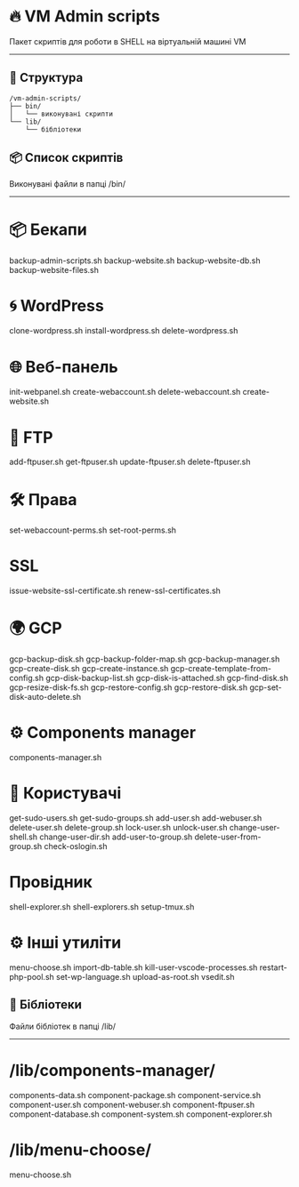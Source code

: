 # 🔥 VM Admin scripts

Пакет скриптів для роботи в SHELL на віртуальній машині VM

---

## 📁 Структура

```
/vm-admin-scripts/
├── bin/
│   └── виконувані скрипти
└── lib/
    └── бібліотеки
```

## 📦 Список скриптів

Виконувані файли в папці /bin/

---

  # 📦 Бекапи
  backup-admin-scripts.sh
  backup-website.sh
  backup-website-db.sh
  backup-website-files.sh

  # 🌀 WordPress
  clone-wordpress.sh
  install-wordpress.sh
  delete-wordpress.sh
  
  # 🌐 Веб-панель
  init-webpanel.sh
  create-webaccount.sh
  delete-webaccount.sh
  create-website.sh

  # 📂 FTP
  add-ftpuser.sh
  get-ftpuser.sh
  update-ftpuser.sh
  delete-ftpuser.sh

  # 🛠️ Права
  set-webaccount-perms.sh
  set-root-perms.sh
  
  # SSL
  issue-website-ssl-certificate.sh
  renew-ssl-certificates.sh

  # 🌍 GCP
  gcp-backup-disk.sh
  gcp-backup-folder-map.sh
  gcp-backup-manager.sh
  gcp-create-disk.sh
  gcp-create-instance.sh
  gcp-create-template-from-config.sh
  gcp-disk-backup-list.sh
  gcp-disk-is-attached.sh
  gcp-find-disk.sh
  gcp-resize-disk-fs.sh
  gcp-restore-config.sh
  gcp-restore-disk.sh
  gcp-set-disk-auto-delete.sh

  # ⚙️ Components manager
  components-manager.sh
  
  # 👥️ Користувачі
  get-sudo-users.sh
  get-sudo-groups.sh
  add-user.sh
  add-webuser.sh
  delete-user.sh
  delete-group.sh
  lock-user.sh
  unlock-user.sh
  change-user-shell.sh
  change-user-dir.sh
  add-user-to-group.sh
  delete-user-from-group.sh
  check-oslogin.sh
  
  # Провідник
  shell-explorer.sh
  shell-explorers.sh
  setup-tmux.sh
  
  # ⚙️ Інші утиліти
  menu-choose.sh
  import-db-table.sh
  kill-user-vscode-processes.sh
  restart-php-pool.sh
  set-wp-language.sh
  upload-as-root.sh
  vsedit.sh
  
## 🧮 Бібліотеки

Файли бібліотек в папці /lib/

---

# /lib/components-manager/
  components-data.sh
  component-package.sh
  component-service.sh
  component-user.sh
  component-webuser.sh
  component-ftpuser.sh
  component-database.sh
  component-system.sh
  component-explorer.sh

# /lib/menu-choose/
  menu-choose.sh
